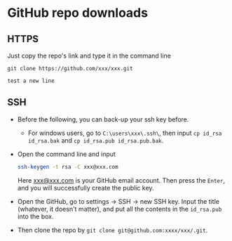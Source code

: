 # GitHub repo downloads

## HTTPS

Just copy the repo's link and type it in the command line

```git
git clone https://github.com/xxx/xxx.git
```

`test a new line`

## SSH

- Before the following, you can back-up your ssh key before.
    - For windows users, go to `C:\users\xxx\.ssh\`, then input `cp id_rsa id_rsa.bak` and `cp id_rsa.pub id_rsa.pub.bak`.

- Open the command line and input

  ```bash
  ssh-keygen -t rsa -C xxx@xxx.com
  ```

  Here xxx@xxx.com is your GitHub email account. Then press the `Enter`, and you will successfully create the public key.

- Open the GitHub, go to settings -> SSH -> new SSH key. Input the title (whatever, it doesn't matter), and put all the contents in the `id_rsa.pub` into the box.

- Then clone the repo by `git clone git@github.com:xxxx/xxx/.git`.